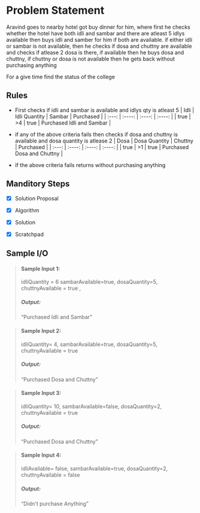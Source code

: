 # Problem Statement   

Aravind goes to nearby hotel got buy dinner for him, where first he checks whether the hotel have both idli and sambar and there are atleast 5 idlys available then buys idli and samber for him if both are available. if either idli or sambar is not available, then he checks if dosa and chuttny are available and checks if atlease 2 dosa is there, if available then he buys dosa and chuttny, if chuttny or dosa is not available then he gets back without purchasing anything

For a give time find the status of the college 

## Rules

* First checks if idli and sambar is available and idlys qty is atleast 5
    | Idli | Idli Quantity | Sambar |  Purchased | 
    | :---:   |  :----:   |  :----:   |   :----:   | 
    | true | >4 | true | Purchased Idli and Sambar | 


* if any of the above criteria fails then checks if dosa and chuttny is available and dosa quantity is atlease 2
    | Dosa | Dosa Quantity | Chuttny |  Purchased | 
    | :---:   |  :----:   |  :----:   |   :----:   | 
    | true | >1 | true | Purchased Dosa and Chuttny | 

* if the above criteria fails 
    returns without purchasing anything

## Manditory Steps

- [x] Solution Proposal
- [x] Algorithm
- [x] Solution
- [x] Scratchpad


## Sample I/O

> #### Sample Input 1:
>  idliQuantity = 6 sambarAvailable=true, dosaQuantity=5, chuttnyAvailable = true , 
>
> ##### Output:
> “Purchased Idli and Sambar”

> #### Sample Input 2:
> idliQuantity= 4, sambarAvailable=true, dosaQuantity=5, chuttnyAvailable = true 
>
> ##### Output:
> “Purchased Dosa and Chuttny”

> #### Sample Input 3:
> idliQuantity= 10, sambarAvailable=false, dosaQuantity=2, chuttnyAvailable = true 
>
> ##### Output:
> “Purchased Dosa and Chuttny”

> #### Sample Input 4:
> idliAvailable= false, sambarAvailable=true, dosaQuantity=2, chuttnyAvailable = false 
>
> ##### Output:
> “Didn't purchase Anything”
